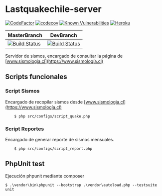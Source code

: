 # Lastquakechile-server
[![CodeFactor](https://www.codefactor.io/repository/github/figonzal1/lastquakechile-server/badge)](https://www.codefactor.io/repository/github/figonzal1/lastquakechile-server) 
[![codecov](https://codecov.io/gh/figonzal1/LastQuakeChile-server/branch/development/graph/badge.svg)](https://codecov.io/gh/figonzal1/LastQuakeChile-server) 
[![Known Vulnerabilities](https://snyk.io//test/github/figonzal1/LastQuakeChile-server/badge.svg?targetFile=composer.lock)](https://snyk.io//test/github/figonzal1/LastQuakeChile-server?targetFile=composer.lock) 
[![Heroku](http://heroku-badge.herokuapp.com/?app=lastquakechile-server-prod)](https://dashboard.heroku.com/apps/lastquakechile-server-prod)

| MasterBranch | DevBranch |
|--------|------------|
|[![Build Status](https://travis-ci.com/figonzal1/LastQuakeChile-server.svg?branch=master)](https://travis-ci.com/figonzal1/LastQuakeChile-server)|[![Build Status](https://travis-ci.com/figonzal1/LastQuakeChile-server.svg?branch=development)](https://travis-ci.com/figonzal1/LastQuakeChile-server)|

Servidor de sismos, encargado de consultar la página de [www.sismologia.cl](https://www.sismología.cl)

## Scripts funcionales
### Script Sismos
Encargado de recopilar sismos desde [www.sismologia.cl](https://www.sismología.cl)
```ssh
    $ php src/configs/script_quake.php
```
### Script Reportes
Encargado de generar reporte de sismos mensuales.
```ssh
    $ php src/configs/script_report.php
```

## PhpUnit test
Ejecución phpunit mediante composer
```ssh
$ .\vendor\bin\phpunit --bootstrap .\vendor\autoload.php --testsuite unit
```


